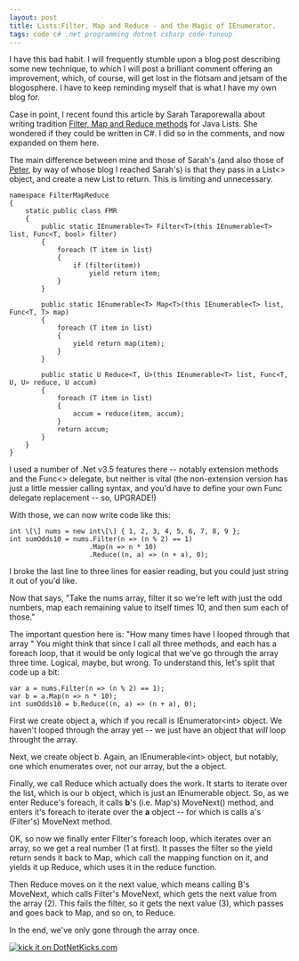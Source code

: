 ```yaml
---
layout: post
title: Lists:Filter, Map and Reduce - and the Magic of IEnumerator.
tags: code c# .net programming dotnet csharp code-tuneup
---
```


I have this bad habit.  I will frequently stumble upon a blog post describing some new technique, to which I will post a brilliant comment offering an improvement, which, of course, will get lost in the flotsam and jetsam of the blogosphere.  I have to keep reminding myself that is what I have my own blog for.

Case in point, I recent found this article by Sarah Taraporewalla about writing tradition [Filter, Map and Reduce methods](http://sarahtaraporewalla.blogspot.com/2008/08/lists-filter-map-and-reduce.html) for Java Lists.  She wondered if they could be written in C#.  I did so in the comments, and now expanded on them here. 
  
The main difference between mine and those of Sarah's (and also those of [Peter](http://dotnet.org.za/pieter/archive/2008/08/17/filter-and-map-in-c.aspx), by way of whose blog I reached Sarah's) is that they pass in a List&lt;&gt; object, and create a new List to return.  This is limiting and unnecessary.

	namespace FilterMapReduce
	{
		static public class FMR
		{
			public static IEnumerable<T> Filter<T>(this IEnumerable<T> list, Func<T, bool> filter)
			{
				foreach (T item in list)
				{
					if (filter(item))
						yield return item;
				}
			}

			public static IEnumerable<T> Map<T>(this IEnumerable<T> list, Func<T, T> map)
			{
				foreach (T item in list)
				{
					yield return map(item);
				}
			}

			public static U Reduce<T, U>(this IEnumerable<T> list, Func<T, U, U> reduce, U accum)
			{
				foreach (T item in list)
				{
					accum = reduce(item, accum);
				}
				return accum;
			}
		}
	}

I used a number of .Net v3.5 features there -- notably extension methods and the Func&lt;&gt; delegate, but neither is vital (the non-extension version has just a little messier calling syntax, and you'd have to define your own Func delegate replacement -- so, UPGRADE!)

With those, we can now write code like this:

	int \[\] nums = new int\[\] { 1, 2, 3, 4, 5, 6, 7, 8, 9 };
	int sumOdds10 = nums.Filter(n => (n % 2) == 1)
						.Map(n => n * 10)
						.Reduce((n, a) => (n + a), 0);

I broke the last line to three lines for easier reading, but you could just string it out of you'd like.

Now that says, "Take the nums array, filter it so we're left with just the odd numbers, map each remaining value to itself times 10, and then sum each of those."

The important question here is: "How many times have I looped through that array "  You might think that since I call all three methods, and each has a foreach loop, that it would be only logical that we've go through the array three time.  Logical, maybe, but wrong.   To understand this, let's split that code up a bit:

	var a = nums.Filter(n => (n % 2) == 1);
	var b = a.Map(n => n * 10);
	int sumOdds10 = b.Reduce((n, a) => (n + a), 0);

First we create object a, which if you recall is IEnumerator&lt;int&gt; object. We haven't looped through the array yet -- we just have an object that <em>will</em> loop throught the array.

Next, we create object b.  Again, an IEnumerable&lt;int&gt; object, but notably, one which enumerates over, not our array, but the a object.

Finally, we call Reduce which actually does the work.  It starts to iterate over the list, which is our b object, which is just an IEnumerable object.  So, as we enter Reduce's foreach, it calls **b**'s (i.e. Map's) MoveNext() method, and enters it's foreach to iterate over the **a** object -- for which is calls a's (Filter's) MoveNext method. 

OK, so now we finally enter FIlter's foreach loop, which iterates over an array, so we get a real number (1 at first). It passes the filter so the yield return sends it back to Map, which call the mapping function on it, and yields it up Reduce, which uses it in the reduce function.

Then Reduce moves on it the next value, which means calling B's MoveNext, which calls Filter's MoveNext, which gets the next value from the array (2).  This fails the filter, so it gets the next value (3), which passes and goes back to Map, and so on, to Reduce.

In the end, we've only gone through the array once.

<a href="http://www.dotnetkicks.com/kick/?url=http%3a%2f%2fhonestillusion.com%2fblogs%2fblog_0%2farchive%2f2008%2f08%2f25%2flists-filter-map-and-reduce-and-the-magic-of-ienumerator.aspx"><img alt="kick it on DotNetKicks.com" src="http://www.dotnetkicks.com/Services/Images/KickItImageGenerator.ashx?url=http%3a%2f%2fhonestillusion.com%2fblogs%2fblog_0%2farchive%2f2008%2f08%2f25%2flists-filter-map-and-reduce-and-the-magic-of-ienumerator.aspx" border="0" /></a>